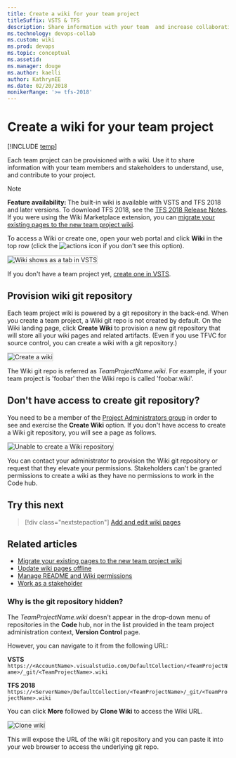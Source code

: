 ```yaml
---
title: Create a wiki for your team project
titleSuffix: VSTS & TFS
description: Share information with your team  and increase collaboration using a built-in team project wiki provided in Visual Studio Team Services & Team Foundation Server
ms.technology: devops-collab
ms.custom: wiki
ms.prod: devops
ms.topic: conceptual
ms.assetid: 
ms.manager: douge
ms.author: kaelliauthor: KathrynEE
ms.date: 02/20/2018
monikerRange: '>= tfs-2018'
---
```



# Create a wiki for your team project

[!INCLUDE [temp](../_shared/version-vsts-tfs-2018.md)]

Each team project can be provisioned with a wiki. Use it to share information with your team members and stakeholders to understand, use, and contribute to your project.

>[!NOTE]  
><b>Feature availability: </b>The built-in wiki is available with VSTS and TFS 2018 and later versions. To download TFS 2018, see the [TFS 2018 Release Notes](https://www.visualstudio.com/en-us/news/releasenotes/tfs2018-relnotes). If you were using the Wiki Marketplace extension, you can [migrate your existing pages to the new team project wiki](migrate-extension-wiki-pages.md).

To access a Wiki or create one, open your web portal and click **Wiki** in the top row (click the ![actions icon](../_img/icons/actions-icon.png) if you don't see this option). 

<img align="top" src="_img/wiki/wiki-pivot.png" alt="Wiki shows as a tab in VSTS" style="border: 1px solid #C3C3C3;" />

If you don't have a team project yet, [create one in VSTS](../user-guide/sign-up-invite-teammates.md).


## Provision wiki git repository

Each team project wiki is powered by a git repository in the back-end. When you create a team project, a Wiki git repo is not created by default. On the Wiki landing page, click **Create Wiki** to provision a new git repository that will store all your wiki pages and related artifacts. (Even if you use TFVC for source control, you can create a wiki with a git repository.)

<img align="top" src="_img/wiki/wiki-create.png" alt="Create a wiki" style="border: 1px solid #C3C3C3;" />  

The Wiki git repo is referred as *TeamProjectName.wiki*. For example, if your team project is 'foobar' then the Wiki repo is called 'foobar.wiki'.

## Don't have access to create git repository?

You need to be a member of the [Project Administrators group](../security/set-project-collection-level-permissions.md) in order to see and exercise the **Create Wiki** option. If you don't have access to create a Wiki git repository, you will see a page as follows.

<img align="top" src="_img/wiki/wiki-security-no-contributor.PNG" alt="Unable to create a Wiki repository" style="border: 1px solid #C3C3C3;" />  

You can contact your administrator to provision the Wiki git repository or request that they elevate your permissions. Stakeholders can't be granted permissions to create a wiki as they have no permissions to work in the Code hub. 


## Try this next
> [!div class="nextstepaction"]
> [Add and edit wiki pages](add-edit-wiki.md) 


## Related articles

- [Migrate your existing pages to the new team project wiki](migrate-extension-wiki-pages.md)
- [Update wiki pages offline](wiki-update-offline.md)
- [Manage README and Wiki permissions](manage-readme-wiki-permissions.md)
- [Work as a stakeholder](../security/get-started-stakeholder.md)

### Why is the git repository hidden?

The *TeamProjectName.wiki* doesn't appear in the drop-down menu of repositories in the **Code** hub, nor in the list provided in the team project administration context, **Version Control** page.  
 
However, you can navigate to it from the following URL:

**VSTS**
`https://<AccountName>.visualstudio.com/DefaultCollection/<TeamProjectName>/_git/<TeamProjectName>.wiki` 

**TFS 2018**
`https://<ServerName>/DefaultCollection/<TeamProjectName>/_git/<TeamProjectName>.wiki` 

You can click **More** followed by **Clone Wiki** to access the Wiki URL.

<img align="top" src="_img/wiki/clone-wiki.PNG" alt="Clone wiki" style="border: 1px solid #C3C3C3;" />    

This will expose the URL of the wiki git repository and you can paste it into your web browser to access the underlying git repo.
